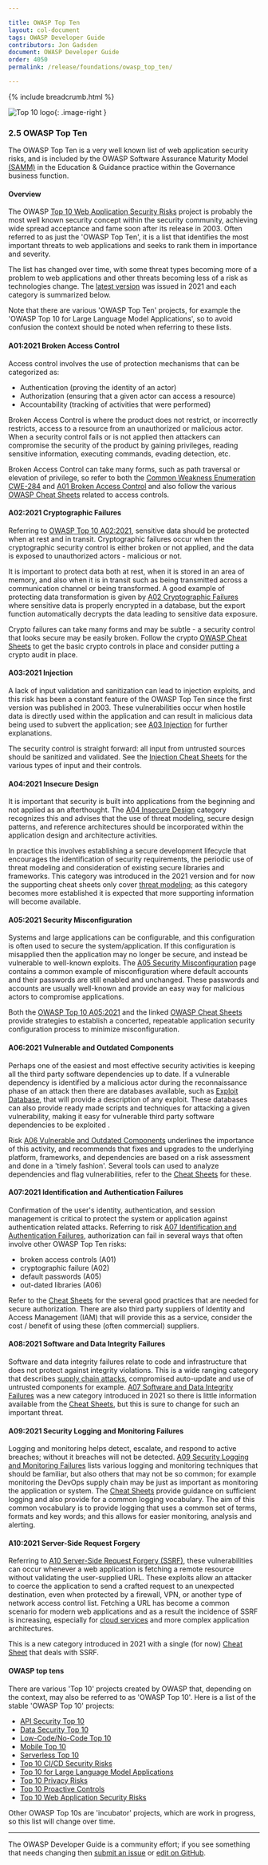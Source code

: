 ```yaml
---

title: OWASP Top Ten
layout: col-document
tags: OWASP Developer Guide
contributors: Jon Gadsden
document: OWASP Developer Guide
order: 4050
permalink: /release/foundations/owasp_top_ten/

---
```


{% include breadcrumb.html %}

<style type="text/css">
.image-right {
  height: 180px;
  display: block;
  margin-left: auto;
  margin-right: auto;
  float: right;
}
</style>

![Top 10 logo](../../../assets/images/logos/top10.png "OWASP Top 10"){: .image-right }

### 2.5 OWASP Top Ten

The OWASP Top Ten is a very well known list of web application security risks,
and is included by the OWASP Software Assurance Maturity Model [(SAMM)][samm]
in the Education & Guidance practice within the Governance business function.

#### Overview

The OWASP [Top 10 Web Application Security Risks][top10project] project is probably the most well known security concept
within the security community, achieving wide spread acceptance and fame soon after its release in 2003.
Often referred to as just the 'OWASP Top Ten', it is a list that identifies the most important threats
to web applications and seeks to rank them in importance and severity.

The list has changed over time, with some threat types becoming more of a problem to web applications
and other threats becoming less of a risk as technologies change.
The [latest version][top10] was issued in 2021 and each category is summarized below.

Note that there are various 'OWASP Top Ten' projects, for example the 'OWASP Top 10 for Large Language Model Applications',
so to avoid confusion the context should be noted when referring to these lists.

#### A01:2021 Broken Access Control

Access control involves the use of protection mechanisms that can be categorized as:

* Authentication (proving the identity of an actor)
* Authorization (ensuring that a given actor can access a resource)
* Accountability (tracking of activities that were performed)

Broken Access Control is where the product does not restrict, or incorrectly restricts, access to a resource
from an unauthorized or malicious actor.
When a security control fails or is not applied then attackers can compromise the security of the product
by gaining privileges, reading sensitive information, executing commands, evading detection, etc.

Broken Access Control can take many forms, such as path traversal or elevation of privilege,
so refer to both the [Common Weakness Enumeration CWE-284][cwe284] and [A01 Broken Access Control][a01]
and also follow the various [OWASP Cheat Sheets][a01cs] related to access controls.

#### A02:2021 Cryptographic Failures

Referring to [OWASP Top 10 A02:2021][a02], sensitive data should be protected when at rest and in transit.
Cryptographic failures occur when the cryptographic security control is either broken or not applied,
and the data is exposed to unauthorized actors - malicious or not.

It is important to protect data both at rest, when it is stored in an area  of memory,
and also when it is in transit such as being transmitted across a communication channel or being transformed.
A good example of protecting data transformation is given by [A02 Cryptographic Failures][a02]
where sensitive data is properly encrypted in a database, but the export function automatically
decrypts the data leading to sensitive data exposure.

Crypto failures can take many forms and may be subtle - a security control that looks secure may be easily broken.
Follow the crypto [OWASP Cheat Sheets][a02cs] to get the basic crypto controls in place
and consider putting a crypto audit in place.

#### A03:2021 Injection

A lack of input validation and sanitization can lead to injection exploits,
and this risk has been a constant feature of the OWASP Top Ten since the first version was published in 2003.
These vulnerabilities occur when hostile data is directly used within the application
and can result in malicious data being used to subvert the application; see [A03 Injection][a03] for further explanations.

The security control is straight forward: all input from untrusted sources should be sanitized and validated.
See the [Injection Cheat Sheets][a03cs] for the various types of input and their controls.

#### A04:2021 Insecure Design

It is important that security is built into applications from the beginning and not applied as an afterthought.
The [A04 Insecure Design][a04] category recognizes this and advises that
the use of threat modeling, secure design patterns, and reference architectures
should be incorporated within the application design and architecture activities.

In practice this involves establishing a secure development lifecycle that encourages
the identification of security requirements, the periodic use of threat modeling
and consideration of existing secure libraries and frameworks.
This category was introduced in the 2021 version and for now the supporting cheat sheets only cover [threat modeling][cstm];
as this category becomes more established it is expected that more supporting information will become available.

#### A05:2021 Security Misconfiguration

Systems and large applications can be configurable, and this configuration is often used to secure the system/application.
If this configuration is misapplied then the application may no longer be secure,
and instead be vulnerable to well-known exploits. The [A05 Security Misconfiguration][a05] page contains
a common example of misconfiguration where default accounts and their passwords are still enabled and unchanged.
These passwords and accounts are usually well-known and provide an easy way for malicious actors to compromise applications.

Both the [OWASP Top 10 A05:2021][a05] and the linked [OWASP Cheat Sheets][a05cs] provide strategies to establish
a concerted, repeatable application security configuration process to minimize misconfiguration.

#### A06:2021 Vulnerable and Outdated Components

Perhaps one of the easiest and most effective security activities
is keeping all the third party software dependencies up to date.
If a vulnerable dependency is identified by a malicious actor during the reconnaissance phase of an attack
then there are databases available, such as [Exploit Database][exploit], that will provide a description of any exploit.
These databases can also provide ready made scripts and techniques for attacking a given vulnerability,
making it easy for vulnerable third party software dependencies to be exploited .

Risk [A06 Vulnerable and Outdated Components][a06] underlines the importance of this activity,
and recommends that fixes and upgrades to the underlying platform, frameworks, and dependencies
are based on a risk assessment and done in a 'timely fashion'.
Several tools can used to analyze dependencies and flag vulnerabilities, refer to the [Cheat Sheets][a06cs] for these.

#### A07:2021 Identification and Authentication Failures

Confirmation of the user's identity, authentication, and session management is critical
to protect the system or application against authentication related attacks.
Referring to risk [A07 Identification and Authentication Failures][a07], authorization can fail in several ways
that often involve other OWASP Top Ten risks:

* broken access controls (A01)
* cryptographic failure (A02)
* default passwords (A05)
* out-dated libraries (A06)

Refer to the [Cheat Sheets][a07cs] for the several good practices that are needed for secure authorization.
There are also third party suppliers of Identity and Access Management (IAM) that will provide this as a service,
consider the cost / benefit of using these (often commercial) suppliers.

#### A08:2021 Software and Data Integrity Failures

Software and data integrity failures relate to code and infrastructure that does not protect against integrity violations.
This is a wide ranging category that describes [supply chain attacks][cschain],
compromised auto-update and use of untrusted components for example.
[A07 Software and Data Integrity Failures][a08] was a new category introduced in 2021
so there is little information available from the [Cheat Sheets][a08cs],
but this is sure to change for such an important threat.

#### A09:2021 Security Logging and Monitoring Failures

Logging and monitoring helps detect, escalate, and respond to active breaches; without it breaches will not be detected.
[A09 Security Logging and Monitoring Failures][a09] lists various logging and monitoring techniques that should be familiar,
but also others that may not be so common;
for example monitoring the DevOps supply chain may be just as important as monitoring the application or system.
The [Cheat Sheets][a09cs] provide guidance on sufficient logging and also provide for a common logging vocabulary.
The aim of this common vocabulary is to provide logging that uses a common set of terms, formats and key words;
and this allows for easier monitoring, analysis and alerting.

#### A10:2021 Server-Side Request Forgery

Referring to [A10 Server-Side Request Forgery (SSRF)][a10], these vulnerabilities can occur
whenever a web application is fetching a remote resource without validating the user-supplied URL.
These exploits allow an attacker to coerce the application to send a crafted request to an unexpected destination,
even when protected by a firewall, VPN, or another type of network access control list.
Fetching a URL has become a common scenario for modern web applications and as a result the incidence of SSRF is increasing,
especially for [cloud services][cscloud] and more complex application architectures.

This is a new category introduced in 2021 with a single (for now) [Cheat Sheet][a10cs] that deals with SSRF.

#### OWASP top tens

There are various 'Top 10' projects created by OWASP that, depending on the context,
may also be referred to as 'OWASP Top 10'. Here is a list of the stable 'OWASP Top 10' projects:

* [API Security Top 10][apisec]
* [Data Security Top 10][data10]
* [Low-Code/No-Code Top 10][lcnc10]
* [Mobile Top 10][mobile10]
* [Serverless Top 10][serverless10]
* [Top 10 CI/CD Security Risks][cicd10]
* [Top 10 for Large Language Model Applications][llm10]
* [Top 10 Privacy Risks][privacy10]
* [Top 10 Proactive Controls][proactive10]
* [Top 10 Web Application Security Risks][top10]

Other OWASP Top 10s are 'incubator' projects, which are work in progress, so this list will change over time.

----

The OWASP Developer Guide is a community effort; if you see something that needs changing
then [submit an issue][issue0405] or [edit on GitHub][edit0405].

[a01]: https://owasp.org/Top10/A01_2021-Broken_Access_Control/
[a01cs]: https://cheatsheetseries.owasp.org/IndexTopTen.html#a012021-broken-access-control
[a02]: https://owasp.org/Top10/A02_2021-Cryptographic_Failures/
[a02cs]: https://cheatsheetseries.owasp.org/IndexTopTen.html#a022021-cryptographic-failures
[a03]: https://owasp.org/Top10/A03_2021-Injection/
[a03cs]: https://cheatsheetseries.owasp.org/IndexTopTen.html#a032021-injection
[a04]: https://owasp.org/Top10/A04_2021-Insecure_Design/
[a05]: https://owasp.org/Top10/A05_2021-Security_Misconfiguration/
[a05cs]: https://cheatsheetseries.owasp.org/IndexTopTen.html#a052021-security-misconfiguration
[a06]: https://owasp.org/Top10/A06_2021-Vulnerable_and_Outdated_Components/
[a06cs]: https://cheatsheetseries.owasp.org/IndexTopTen.html#a062021-vulnerable-and-outdated-components
[a07]: https://owasp.org/Top10/A07_2021-Identification_and_Authentication_Failures/
[a07cs]: https://cheatsheetseries.owasp.org/IndexTopTen.html#a072021-identification-and-authentication-failures
[a08]: https://owasp.org/Top10/A08_2021-Software_and_Data_Integrity_Failures/
[a08cs]: https://cheatsheetseries.owasp.org/IndexTopTen.html#a082021-software-and-data-integrity-failures
[a09]: https://owasp.org/Top10/A09_2021-Security_Logging_and_Monitoring_Failures/
[a09cs]: https://cheatsheetseries.owasp.org/IndexTopTen.html#a092021-security-logging-and-monitoring-failures
[a10]: https://owasp.org/Top10/A10_2021-Server-Side_Request_Forgery_%28SSRF%29/
[a10cs]: https://cheatsheetseries.owasp.org/IndexTopTen.html#a102021-server-side-request-forgery-ssrf
[apisec]: https://owasp.org/API-Security
[cicd10]: https://owasp.org/www-project-top-10-ci-cd-security-risks/
[cschain]: https://cheatsheetseries.owasp.org/cheatsheets/Software_Supply_Chain_Security_Cheat_Sheet
[cscloud]: https://cheatsheetseries.owasp.org/cheatsheets/Secure_Cloud_Architecture_Cheat_Sheet
[cstm]: https://cheatsheetseries.owasp.org/cheatsheets/Threat_Modeling_Cheat_Sheet
[cwe284]: https://cwe.mitre.org/data/definitions/284.html
[data10]: https://owasp.org/www-project-data-security-top-10/
[exploit]: https://www.exploit-db.com/
[issue0405]: https://github.com/OWASP/www-project-developer-guide/issues/new?labels=enhancement&template=request.md&title=Update:%2004-foundations/05-top-ten
[lcnc10]: https://owasp.org/www-project-top-10-low-code-no-code-security-risks/
[mobile10]: https://owasp.org/www-project-mobile-top-10/
[edit0405]: https://github.com/OWASP/www-project-developer-guide/blob/main/draft/04-foundations/05-top-ten.md
[privacy10]: https://owasp.org/www-project-top-10-privacy-risks/
[proactive10]: https://owasp.org/www-project-proactive-controls/
[samm]: https://owaspsamm.org/about/
[serverless10]: https://owasp.org/www-project-serverless-top-10/
[top10project]: https://owasp.org/www-project-top-ten/
[top10]: https://owasp.org/Top10/
[llm10]: https://owasp.org/www-project-top-10-for-large-language-model-applications/
